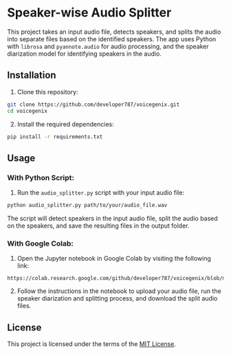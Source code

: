 # Speaker-wise Audio Splitter

This project takes an input audio file, detects speakers, and splits the audio into separate files based on the identified speakers. The app uses Python with `librosa` and `pyannote.audio` for audio processing, and the speaker diarization model for identifying speakers in the audio.

## Installation

1. Clone this repository:

```bash
git clone https://github.com/developer787/voicegenix.git
cd voicegenix
```

2. Install the required dependencies:

```bash
pip install -r requirements.txt
```

## Usage

### With Python Script:

1. Run the `audio_splitter.py` script with your input audio file:

```bash
python audio_splitter.py path/to/your/audio_file.wav
```

The script will detect speakers in the input audio file, split the audio based on the speakers, and save the resulting files in the output folder.

### With Google Colab:

1. Open the Jupyter notebook in Google Colab by visiting the following link:

```
https://colab.research.google.com/github/developer787/voicegenix/blob/main/audio_splitter_colab.ipynb
```

2. Follow the instructions in the notebook to upload your audio file, run the speaker diarization and splitting process, and download the split audio files.

## License

This project is licensed under the terms of the [MIT License](LICENSE).